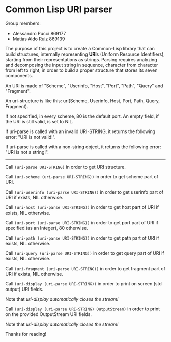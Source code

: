 # Common Lisp URI parser

Group members:
- Alessandro Pucci 869177
- Matias Aldo Ruiz 869139

The purpose of this project is to create a Common-Lisp library that can build 
structures, internally representing **URI**s (Uniform Resource Identifiers), 
starting from their representations as strings.
Parsing requires analyzing and decomposing the input string in sequence, 
character from character from left to right, in order to build a proper 
structure that stores its seven components.

An URI is made of "Scheme", "Userinfo, "Host", "Port", "Path", "Query" and
"Fragment".

An uri-structure is like this: uri(Scheme, Userinfo, Host, Port, Path,
Query, Fragment).

If not specified, in every scheme, 80 is the default port.
An empty field, if the URI is still valid, is set to NIL.

If uri-parse is called with an invalid URI-STRING, it returns the following
error: "URI is not valid!".

If uri-parse is called with a non-string object, it returns the following
error: "URI is not a string!".

-----------------------------------------------------------------------------

Call `(uri-parse URI-STRING)` in order to get URI structure.

Call `(uri-scheme (uri-parse URI-STRING))` in order to get scheme part of URI. 

Call `(uri-userinfo (uri-parse URI-STRING))` in order to get userinfo part of
     URI if exists, NIL otherwise.
     
Call `(uri-host (uri-parse URI-STRING))` in order to get host part of
     URI if exists, NIL otherwise.
     
Call `(uri-port (uri-parse URI-STRING))` in order to get port part of
     URI if specified (as an Integer), 80 otherwise.
     
Call `(uri-path (uri-parse URI-STRING))` in order to get path part of
     URI if exists, NIL otherwise.
     
Call `(uri-query (uri-parse URI-STRING))` in order to get query part of
     URI if exists, NIL otherwise.
     
Call `(uri-fragment (uri-parse URI-STRING))` in order to get fragment part of
     URI if exists, NIL otherwise.
     
Call `(uri-display (uri-parse URI-STRING))` in order to print on screen
     (std output) URI fields.
     
Note that *uri-display automatically closes the stream!*
     
Call `(uri-display (uri-parse URI-STRING) OutputStream)` in order to print
     on the provided OutputStream URI fields.
     
Note that *uri-display automatically closes the stream!*

Thanks for reading!
